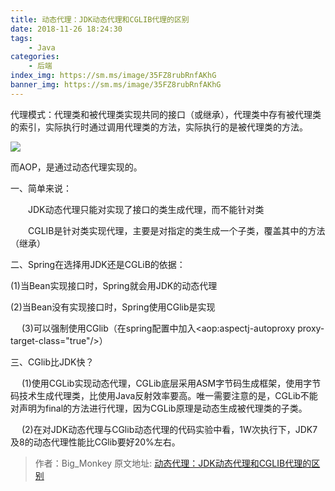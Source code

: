 ```yaml
---
title: 动态代理：JDK动态代理和CGLIB代理的区别
date: 2018-11-26 18:24:30
tags:
    - Java
categories:
    - 后端
index_img: https://sm.ms/image/35FZ8rubRnfAKhG
banner_img: https://sm.ms/image/35FZ8rubRnfAKhG
---
```



代理模式：代理类和被代理类实现共同的接口（或继承），代理类中存有被代理类的索引，实际执行时通过调用代理类的方法，实际执行的是被代理类的方法。

![](http://img.hb.aicdn.com/29f71c9def992be7b94c3566c6a7fd03bdcb93df32f3-49dKXs_fw658)

而AOP，是通过动态代理实现的。

一、简单来说：

　　JDK动态代理只能对实现了接口的类生成代理，而不能针对类

　　CGLIB是针对类实现代理，主要是对指定的类生成一个子类，覆盖其中的方法（继承）

二、Spring在选择用JDK还是CGLiB的依据：

   (1)当Bean实现接口时，Spring就会用JDK的动态代理

   (2)当Bean没有实现接口时，Spring使用CGlib是实现

　  (3)可以强制使用CGlib（在spring配置中加入<aop:aspectj-autoproxy proxy-target-class="true"/>）

三、CGlib比JDK快？

　 (1)使用CGLib实现动态代理，CGLib底层采用ASM字节码生成框架，使用字节码技术生成代理类，比使用Java反射效率要高。唯一需要注意的是，CGLib不能对声明为final的方法进行代理，因为CGLib原理是动态生成被代理类的子类。

　 (2)在对JDK动态代理与CGlib动态代理的代码实验中看，1W次执行下，JDK7及8的动态代理性能比CGlib要好20%左右。

> 作者：Big_Monkey
> 原文地址: [动态代理：JDK动态代理和CGLIB代理的区别](https://www.cnblogs.com/bigmonkeys/p/7823268.html)
